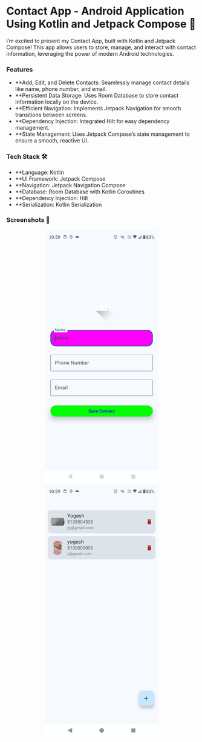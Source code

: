 # Contact App - Android Application Using Kotlin and Jetpack Compose 📱

I’m excited to present my Contact App, built with Kotlin and Jetpack Compose! This app allows users to store, manage, and interact with contact information, leveraging the power of modern Android technologies.

### Features
- **Add, Edit, and Delete Contacts: Seamlessly manage contact details like name, phone number, and email.
- **Persistent Data Storage: Uses Room Database to store contact information locally on the device.
- **Efficient Navigation: Implements Jetpack Navigation for smooth transitions between screens.
- **Dependency Injection: Integrated Hilt for easy dependency management.
- **State Management: Uses Jetpack Compose’s state management to ensure a smooth, reactive UI.

### Tech Stack 🛠️
- **Language: Kotlin
- **UI Framework: Jetpack Compose
- **Navigation: Jetpack Navigation Compose
- **Database: Room Database with Kotlin Coroutines
- **Dependency Injection: Hilt
- **Serialization: Kotlin Serialization

### Screenshots 📸
<p align="center">
  <img src="https://github.com/Yogeshyadav03/Contact_App/blob/master/photo_6253390998096953579_y.jpg?raw=true" alt="Image 1" width="300">
  <img src="https://github.com/Yogeshyadav03/Contact_App/blob/master/photo_6253390998096953580_y.jpg?raw=true" alt="Image 2" width="300">
</p>
 
